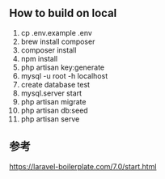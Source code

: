 ## How to build on local
1. cp .env.example .env
2. brew install composer
3. composer install
4. npm install
5. php artisan key:generate
6. mysql -u root -h localhost
7. create database test
8. mysql.server start
9. php artisan migrate
10. php artisan db:seed
11. php artisan serve




## 参考
https://laravel-boilerplate.com/7.0/start.html
